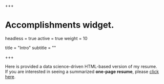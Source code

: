 +++
# Accomplishments widget.
headless = true
active = true
weight = 10

title = "Intro"
subtitle = ""

+++

Here is provided a data science-driven HTML-based version of my resume.  
If you are interested in seeing a  summarized **one-page resume**, please [click here](/archive/resume_en.pdf).

<buttom>

